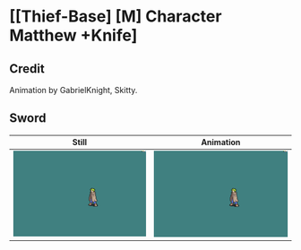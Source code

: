 # [\[Thief-Base\] \[M\] Character Matthew +Knife]

## Credit

Animation by GabrielKnight, Skitty.
	
## Sword

| Still | Animation |
| :---: | :-------: |
| ![Sword still](./Sword_000.png) | ![Sword animation](./Sword.gif) |
